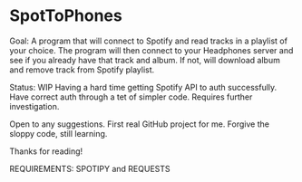 # SpotToPhones

Goal:
  A program that will connect to Spotify and read tracks in a playlist of your choice.
  The program will then connect to your Headphones server and see if you already have that track and album.
  If not, will download album and remove track from Spotify playlist.
  
Status:
  WIP
  Having a hard time getting Spotify API to auth successfully.
  Have correct auth through a tet of simpler code. Requires further investigation.
  
Open to any suggestions. First real GitHub project for me.
Forgive the sloppy code, still learning.

Thanks for reading!

REQUIREMENTS:
SPOTIPY and REQUESTS
